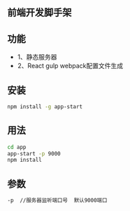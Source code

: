 ## 前端开发脚手架

## 功能
  * 1、静态服务器
  * 2、React gulp webpack配置文件生成

## 安装

```bash
npm install -g app-start
```

## 用法

```bash
cd app
app-start -p 9000
npm install
```

## 参数

```bash
-p  //服务器监听端口号  默认9000端口
```
